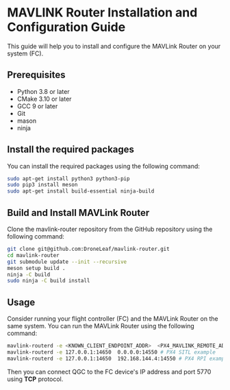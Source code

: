 # MAVLINK Router Installation and Configuration Guide
This guide will help you to install and configure the MAVLink Router on your system (FC).

## Prerequisites

- Python 3.8 or later
- CMake 3.10 or later
- GCC 9 or later
- Git
- mason
- ninja

## Install the required packages

You can install the required packages using the following command:

```bash
sudo apt-get install python3 python3-pip
sudo pip3 install meson
sudo apt-get install build-essential ninja-build
```

## Build and Install MAVLink Router

Clone the mavlink-router repository from the GitHub repository using the following command:

```bash
git clone git@github.com:DroneLeaf/mavlink-router.git
cd mavlink-router
git submodule update --init --recursive
meson setup build .
ninja -C build
sudo ninja -C build install
```

## Usage

Consider running your flight controller (FC) and the MAVLink Router on the same system. You can run the MAVLink Router using the following command:

```bash
mavlink-routerd -e <KNOWN_CLIENT_ENDPOINT_ADDR>  <PX4_MAVLINK_REMOTE_ADDR>
mavlink-routerd -e 127.0.0.1:14650  0.0.0.0:14550 # PX4 SITL example
mavlink-routerd -e 127.0.0.1:14650  192.168.144.4:14550 # PX4 RPI example
```

Then you can connect QGC to the FC device's IP address and port 5770 using **TCP** protocol.